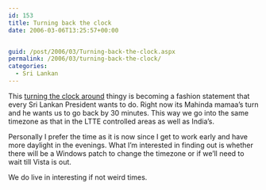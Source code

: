 ```yaml
---
id: 153
title: Turning back the clock
date: 2006-03-06T13:25:57+00:00


guid: /post/2006/03/Turning-back-the-clock.aspx
permalink: /2006/03/turning-back-the-clock/
categories:
  - Sri Lankan
---
```

<p>This <a href="http://www.asiantribune.com/show_news.php?id=17251">turning the clock around</a> thingy is becoming a fashion statement that every Sri Lankan President wants to do. Right now its Mahinda mamaa&rsquo;s turn and he wants us to go back by 30 minutes. This way we go into the same timezone as that in the LTTE controlled areas as well as India&rsquo;s.</p>
<p>Personally I prefer the time as it is now since I get to work early and have more daylight in the evenings. What I&rsquo;m interested in finding out is whether there will be a Windows patch to change the timezone or if we&rsquo;ll need to wait till Vista is out.</p>
<p>We do live in interesting if not weird times.</p>
